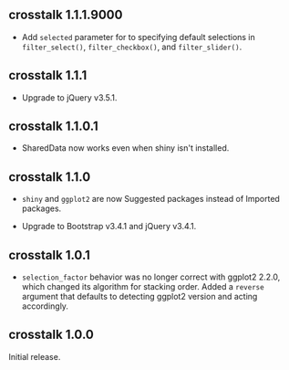 ## crosstalk 1.1.1.9000

* Add `selected` parameter for to specifying default selections in `filter_select()`, `filter_checkbox()`, and `filter_slider()`.

## crosstalk 1.1.1

* Upgrade to jQuery v3.5.1.

## crosstalk 1.1.0.1

* SharedData now works even when shiny isn't installed.

## crosstalk 1.1.0

* `shiny` and `ggplot2` are now Suggested packages instead of Imported packages.

* Upgrade to Bootstrap v3.4.1 and jQuery v3.4.1.

## crosstalk 1.0.1

* `selection_factor` behavior was no longer correct with ggplot2 2.2.0, which
  changed its algorithm for stacking order. Added a `reverse` argument that
  defaults to detecting ggplot2 version and acting accordingly.

## crosstalk 1.0.0

Initial release.
